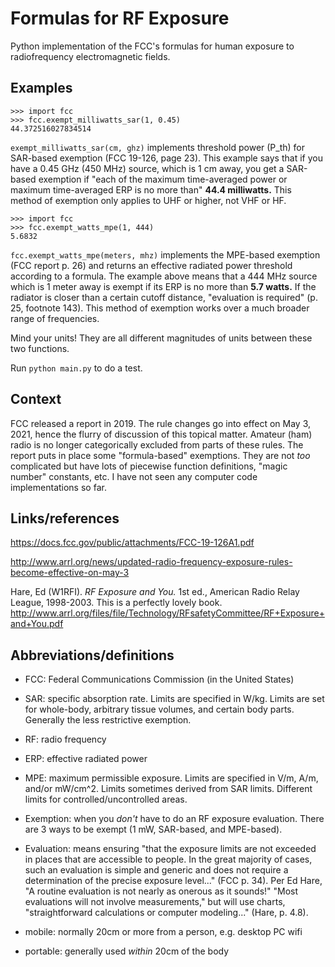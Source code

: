 # Formulas for RF Exposure

Python implementation of the FCC's formulas for human exposure to
radiofrequency electromagnetic fields.


## Examples

    >>> import fcc
    >>> fcc.exempt_milliwatts_sar(1, 0.45)
    44.372516027834514

`exempt_milliwatts_sar(cm, ghz)` implements threshold power (P_th) for
SAR-based exemption (FCC 19-126, page 23). This example says that if
you have a 0.45 GHz (450 MHz) source, which is 1 cm away, you get a
SAR-based exemption if "each of the maximum time-averaged power or
maximum time-averaged ERP is no more than" **44.4 milliwatts.** This
method of exemption only applies to UHF or higher, not VHF or HF.

    >>> import fcc
    >>> fcc.exempt_watts_mpe(1, 444)
    5.6832

`fcc.exempt_watts_mpe(meters, mhz)` implements the MPE-based exemption
(FCC report p. 26) and returns an effective radiated power threshold
according to a formula. The example above means that a 444 MHz source
which is 1 meter away is exempt if its ERP is no more than **5.7
watts.** If the radiator is closer than a certain cutoff distance,
"evaluation is required" (p. 25, footnote 143). This method of
exemption works over a much broader range of frequencies.

Mind your units! They are all different magnitudes of units between
these two functions.

Run `python main.py` to do a test.


## Context

FCC released a report in 2019. The rule changes go into effect on May
3, 2021, hence the flurry of discussion of this topical matter.
Amateur (ham) radio is no longer categorically excluded from parts of
these rules. The report puts in place some "formula-based" exemptions.
They are not *too* complicated but have lots of piecewise function
definitions, "magic number" constants, etc. I have not seen any
computer code implementations so far.


## Links/references

https://docs.fcc.gov/public/attachments/FCC-19-126A1.pdf

http://www.arrl.org/news/updated-radio-frequency-exposure-rules-become-effective-on-may-3

Hare, Ed (W1RFI). *RF Exposure and You.* 1st ed., American Radio Relay
League, 1998-2003. This is a perfectly lovely book.
http://www.arrl.org/files/file/Technology/RFsafetyCommittee/RF+Exposure+and+You.pdf


## Abbreviations/definitions

- FCC: Federal Communications Commission (in the United States)

- SAR: specific absorption rate. Limits are specified in W/kg. Limits
  are set for whole-body, arbitrary tissue volumes, and certain body
  parts. Generally the less restrictive exemption.

- RF: radio frequency

- ERP: effective radiated power

- MPE: maximum permissible exposure. Limits are specified in V/m, A/m,
  and/or mW/cm^2. Limits sometimes derived from SAR limits. Different
  limits for controlled/uncontrolled areas.

- Exemption: when you *don't* have to do an RF exposure evaluation.
  There are 3 ways to be exempt (1 mW, SAR-based, and MPE-based).

- Evaluation: means ensuring "that the exposure limits are not
  exceeded in places that are accessible to people. In the great
  majority of cases, such an evaluation is simple and generic and does
  not require a determination of the precise exposure level..."
  (FCC p. 34). Per Ed Hare, "A routine evaluation is not nearly
  as onerous as it sounds!" "Most evaluations will not involve
  measurements," but will use charts, "straightforward calculations or
  computer modeling..." (Hare, p. 4.8).

- mobile: normally 20cm or more from a person, e.g. desktop PC wifi

- portable: generally used *within* 20cm of the body
